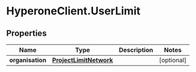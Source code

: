 # HyperoneClient.UserLimit

## Properties

Name | Type | Description | Notes
------------ | ------------- | ------------- | -------------
**organisation** | [**ProjectLimitNetwork**](ProjectLimitNetwork.md) |  | [optional] 


